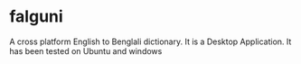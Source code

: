 falguni
=======

A cross platform English to Benglali dictionary. It is a Desktop Application. It has been tested on Ubuntu and windows
